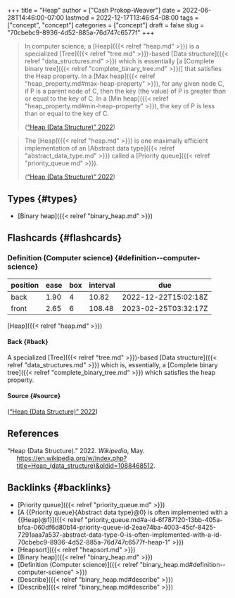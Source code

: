 +++
title = "Heap"
author = ["Cash Prokop-Weaver"]
date = 2022-06-28T14:46:00-07:00
lastmod = 2022-12-17T13:46:54-08:00
tags = ["concept", "concept"]
categories = ["concept"]
draft = false
slug = "70cbebc9-8936-4d52-885a-76d747c6577f"
+++

> In computer science, a [Heap]({{< relref "heap.md" >}}) is a specialized [Tree]({{< relref "tree.md" >}})-based [Data structure]({{< relref "data_structures.md" >}}) which is essentially [a [Complete binary tree]({{< relref "complete_binary_tree.md" >}})] that satisfies the Heap property. In a [Max heap]({{< relref "heap_property.md#max-heap-property" >}}), for any given node C, if P is a parent node of C, then the key (the value) of P is greater than or equal to the key of C. In a [Min heap]({{< relref "heap_property.md#min-heap-property" >}}), the key of P is less than or equal to the key of C.
>
> (<a href="#citeproc_bib_item_1">“Heap (Data Structure)” 2022</a>)

<!--quoteend-->

> The [Heap]({{< relref "heap.md" >}}) is one maximally efficient implementation of an [Abstract data type]({{< relref "abstract_data_type.md" >}}) called a [Priority queue]({{< relref "priority_queue.md" >}}).
>
> (<a href="#citeproc_bib_item_1">“Heap (Data Structure)” 2022</a>)


## Types {#types}

-   [Binary heap]({{< relref "binary_heap.md" >}})


## Flashcards {#flashcards}


### Definition (Computer science) {#definition--computer-science}

| position | ease | box | interval | due                  |
|----------|------|-----|----------|----------------------|
| back     | 1.90 | 4   | 10.82    | 2022-12-22T15:02:18Z |
| front    | 2.65 | 6   | 108.48   | 2023-02-25T03:32:17Z |

[Heap]({{< relref "heap.md" >}})


#### Back {#back}

A specialized [Tree]({{< relref "tree.md" >}})-based [Data structure]({{< relref "data_structures.md" >}}) which is, essentially, a [Complete binary tree]({{< relref "complete_binary_tree.md" >}}) which satisfies the heap property.


#### Source {#source}

(<a href="#citeproc_bib_item_1">“Heap (Data Structure)” 2022</a>)

## References

<style>.csl-entry{text-indent: -1.5em; margin-left: 1.5em;}</style><div class="csl-bib-body">
  <div class="csl-entry"><a id="citeproc_bib_item_1"></a>“Heap (Data Structure).” 2022. <i>Wikipedia</i>, May. <a href="https://en.wikipedia.org/w/index.php?title=Heap_(data_structure)&oldid=1088468512">https://en.wikipedia.org/w/index.php?title=Heap_(data_structure)&#38;oldid=1088468512</a>.</div>
</div>


## Backlinks {#backlinks}

-   [Priority queue]({{< relref "priority_queue.md" >}})
-   [A {{Priority queue}{Abstract data type}@0} is often implemented with a {{Heap}@1}]({{< relref "priority_queue.md#a-id-6f787120-13bb-405a-bfca-060df6d80b14-priority-queue-id-2eae74ba-4003-45cf-8425-7291aaa7a537-abstract-data-type-0-is-often-implemented-with-a-id-70cbebc9-8936-4d52-885a-76d747c6577f-heap-1" >}})
-   [Heapsort]({{< relref "heapsort.md" >}})
-   [Binary heap]({{< relref "binary_heap.md" >}})
-   [Definition (Computer science)]({{< relref "binary_heap.md#definition--computer-science" >}})
-   [Describe]({{< relref "binary_heap.md#describe" >}})
-   [Describe]({{< relref "binary_heap.md#describe" >}})
